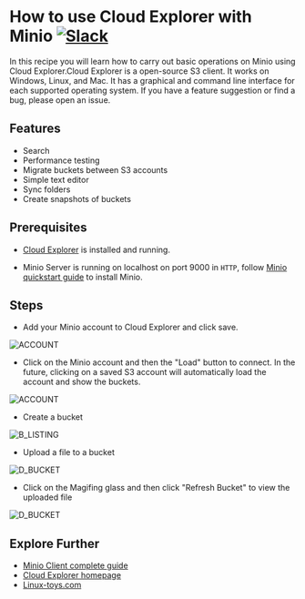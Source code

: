 # How to use Cloud Explorer with Minio [![Slack](https://slack.minio.io/slack?type=svg)](https://slack.minio.io)

In this recipe you will learn how to carry out basic operations on Minio using Cloud Explorer.Cloud Explorer is a open-source S3 client. It works on Windows, Linux, and Mac. It has a graphical and command line interface for each supported operating system. If you have a feature suggestion or find a bug, please open an issue.

## Features

* Search
* Performance testing
* Migrate buckets between S3 accounts
* Simple text editor
* Sync folders
* Create snapshots of buckets

## Prerequisites

- [Cloud Explorer](https://github.com/rusher81572/cloudExplorer) is installed and running.

- Minio Server is running on localhost on port 9000 in `HTTP`, follow [Minio quickstart guide](https://docs.minio.io/docs/minio-quickstart-guide) to install Minio.


## Steps

- Add your Minio account to Cloud Explorer and click save.

![ACCOUNT](https://raw.githubusercontent.com/minio/cookbook/master/docs/screenshots/cloudexplorer/cloudexplorer-1.png)

- Click on the Minio account and then the "Load" button to connect. In the future, clicking on a saved S3 account will automatically load the account and show the buckets.

![ACCOUNT](https://raw.githubusercontent.com/minio/cookbook/master/docs/screenshots/cloudexplorer/cloudexplorer-2.png)

- Create a bucket

![B_LISTING](https://raw.githubusercontent.com/minio/cookbook/master/docs/screenshots/cloudexplorer/cloudexplorer-3.png)

- Upload a file to a bucket

![D_BUCKET](https://raw.githubusercontent.com/minio/cookbook/master/docs/screenshots/cloudexplorer/cloudexplorer-4.png)

- Click on the Magifing glass and then click "Refresh Bucket" to view the uploaded file

![D_BUCKET](https://raw.githubusercontent.com/minio/cookbook/master/docs/screenshots/cloudexplorer/cloudexplorer-6.png)


## Explore Further

- [Minio Client complete guide](https://docs.minio.io/docs/minio-client-complete-guide)
- [Cloud Explorer homepage](https://github.com/rusher81572/cloudExplorer)
- [Linux-toys.com](https://www.linux-toys.com/?page_id=211)
